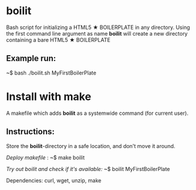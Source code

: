 # boilit
Bash script for initializing a HTML5 ★ BOILERPLATE in any directory.
Using the first command line argument as name **boilit** will create a new directory containing a bare HTML5 ★ BOILERPLATE

## Example run:
  ~$ bash ./boilit.sh MyFirstBoilerPlate

# Install with make
A makefile which adds **boilit** as a systemwide command (for current user).

## Instructions:

Store the **boilit**-directory in a safe location, and don't move it around.

*Deploy makefile* :
  ~$ make boilit

*Try out boilit and check if it's available:*
  ~$ boilit MyFirstBoilerPlate

Dependencies: curl, wget, unzip, make
